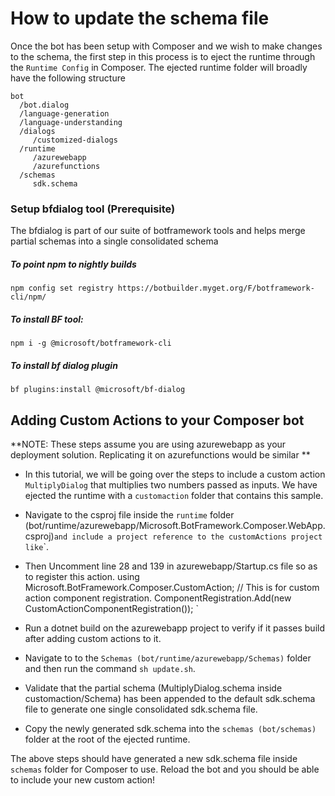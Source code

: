 
#  How to update the schema file
Once the bot has been setup with Composer and we wish to make changes to the schema, the first step in this process is to eject the runtime through the `Runtime Config` in Composer. The ejected runtime folder will broadly have the following structure

```
bot
  /bot.dialog
  /language-generation
  /language-understanding
  /dialogs
     /customized-dialogs
  /runtime
     /azurewebapp
     /azurefunctions
  /schemas
     sdk.schema
```

### Setup bfdialog tool (Prerequisite)
The bfdialog is part of our suite of botframework tools and helps merge partial schemas into a single consolidated schema

#####  To point npm to nightly builds
```
npm config set registry https://botbuilder.myget.org/F/botframework-cli/npm/
```
#####  To install BF tool:
```
npm i -g @microsoft/botframework-cli
```

#####  To install bf dialog plugin
```
bf plugins:install @microsoft/bf-dialog
```

##  Adding Custom Actions to your Composer bot
**NOTE: These steps assume you are using azurewebapp as your deployment solution. Replicating it on azurefunctions would be similar
**
- In this tutorial, we will be going over the steps to include a custom action `MultiplyDialog` that multiplies two numbers passed as inputs. We have ejected the runtime with a `customaction` folder that contains this sample.

- Navigate to the csproj file inside the `runtime` folder (bot/runtime/azurewebapp/Microsoft.BotFramework.Composer.WebApp.csproj)` and include a project reference to the customActions project like `<ProjectReference Include="..\customaction\Microsoft.BotFramework.Composer.CustomAction.csproj" />`.

- Then Uncomment line 28 and 139 in azurewebapp/Startup.cs file so as to register this action.
using Microsoft.BotFramework.Composer.CustomAction;
// This is for custom action component registration.
ComponentRegistration.Add(new CustomActionComponentRegistration());
`
- Run a dotnet build on the azurewebapp project to verify if it passes build after adding custom actions to it.

- Navigate to to the `Schemas (bot/runtime/azurewebapp/Schemas)` folder and then run the command `sh update.sh`.

- Validate that the partial schema (MultiplyDialog.schema inside customaction/Schema) has been appended to the default sdk.schema file to generate one single consolidated sdk.schema file.

- Copy the newly generated sdk.schema into the `schemas (bot/schemas)` folder at the root of the ejected runtime.

The above steps should have generated a new sdk.schema file inside `schemas` folder for Composer to use. Reload the bot and you should be able to include your new custom action!
